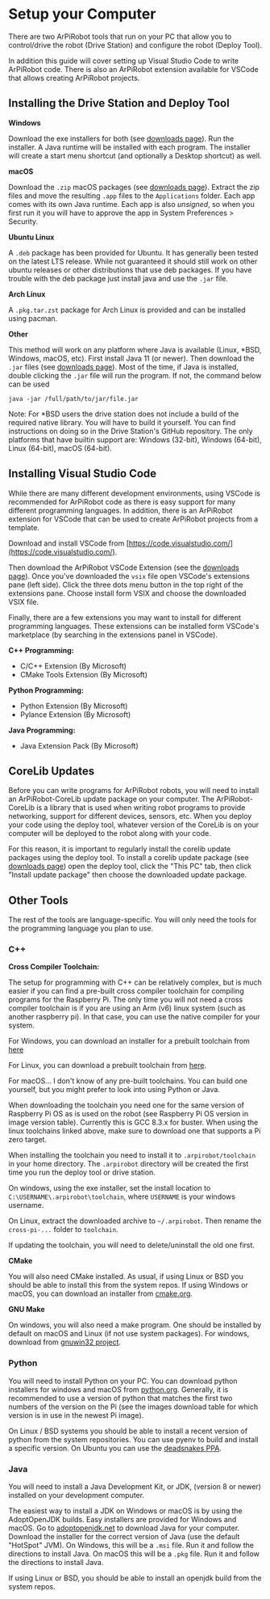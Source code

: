 # Setup your Computer

There are two ArPiRobot tools that run on your PC that allow you to control/drive the robot (Drive Station) and configure the robot (Deploy Tool).

In addition this guide will cover setting up Visual Studio Code to write ArPiRobot code. There is also an ArPiRobot extension available for VSCode that allows creating ArPiRobot projects.


## Installing the Drive Station and Deploy Tool

**Windows**

Download the exe installers for both (see [downloads page](../../downloads/latest.md)). Run the installer. A Java runtime will be installed with each program. The installer will create a start menu shortcut (and optionally a Desktop shortcut) as well.

**macOS**

Download the `.zip` macOS packages (see [downloads page](../../downloads/latest.md)). Extract the zip files and move the resulting `.app` files to the `Applications` folder. Each app comes with its own Java runtime. Each app is also *unsigned*, so when you first run it you will have to approve the app in System Preferences > Security.

**Ubuntu Linux**

A `.deb` package has been provided for Ubuntu. It has generally been tested on the latest LTS release. While not guaranteed it should still work on other ubuntu releases or other distributions that use deb packages. If you have trouble with the deb package just install java and use the `.jar` file.

**Arch Linux**

A `.pkg.tar.zst` package for Arch Linux is provided and can be installed using pacman.

**Other**

This method will work on any platform where Java is available (Linux, *BSD, Windows, macOS, etc). First install Java 11 (or newer). Then download the `.jar` files (see [downloads page](../../downloads/latest.md)). Most of the time, if Java is installed, double clicking the `.jar` file will run the program. If not, the command below can be used

```
java -jar /full/path/to/jar/file.jar
```

Note: For &ast;BSD users the drive station does not include a build of the required native library. You will have to build it yourself. You can find instructions on doing so in the Drive Station's GitHub repository. The only platforms that have builtin support are: Windows (32-bit), Windows (64-bit), Linux (64-bit), macOS (64-bit).


## Installing Visual Studio Code

While there are many different development environments, using VSCode is recommended for ArPiRobot code as there is easy support for many different programming languages. In addition, there is an ArPiRobot extension for VSCode that can be used to create ArPiRobot projects from a template.

Download and install VSCode from [https://code.visualstudio.com/](https://code.visualstudio.com/).

Then download the ArPiRobot VSCode Extension (see the [downloads page](../../downloads/latest.md)). Once you've downloaded the `vsix` file open VSCode's extensions pane (left side). Click the three dots menu button in the top right of the extensions pane. Choose install form VSIX and choose the downloaded VSIX file.

Finally, there are a few extensions you may want to install for different programming languages. These extensions can be installed form VSCode's marketplace (by searching in the extensions panel in VSCode).

**C++ Programming:**

- C/C++ Extension (By Microsoft)
- CMake Tools Extension (By Microsoft)


**Python Programming:**

- Python Extension (By Microsoft)
- Pylance Extension (By Microsoft)

**Java Programming:**

- Java Extension Pack (By Microsoft)


## CoreLib Updates

Before you can write programs for ArPiRobot robots, you will need to install an ArPiRobot-CoreLib update package on your computer. The ArPiRobot-CoreLib is a library that is used when writing robot programs to provide networking, support for different devices, sensors, etc. When you deploy your code using the deploy tool, whatever version of the CoreLib is on your computer will be deployed to the robot along with your code.

For this reason, it is important to regularly install the corelib update packages using the deploy tool. To install a corelib update package (see [downloads page](../../downloads/latest.md)) open the deploy tool, click the "This PC" tab, then click "Install update package" then choose the downloaded update package.


## Other Tools

The rest of the tools are language-specific. You will only need the tools for the programming language you plan to use.

### C++

**Cross Compiler Toolchain:**

The setup for programming with C++ can be relatively complex, but is much easier if you can find a pre-built cross compiler toolchain for compiling programs for the Raspberry Pi. The only time you will not need a cross compiler toolchain is if you are using an Arm (v6) linux system (such as another raspberry pi). In that case, you can use the native compiler for your system.

For Windows, you can download an installer for a prebuilt toolchain from [here](https://gnutoolchains.com/raspberry/)

For Linux, you can download a prebuilt toolchain from [here](https://github.com/abhiTronix/raspberry-pi-cross-compilers).

For macOS... I don't know of any pre-built toolchains. You can build one yourself, but you might prefer to look into using Python or Java.

When downloading the toolchain you need one for the same version of Raspberry Pi OS as is used on the robot (see Raspberry Pi OS version in image version table). Currently this is GCC 8.3.x for buster. When using the linux toolchains linked above, make sure to download one that supports a Pi zero target.

When installing the toolchain you need to install it to `.arpirobot/toolchain` in your home directory. The `.arpirobot` directory will be created the first time you run the deploy tool or drive station.

On windows, using the exe installer, set the install location to `C:\USERNAME\.arpirobot\toolchain`, where `USERNAME` is your windows username.

On Linux, extract the downloaded archive to `~/.arpirobot`. Then rename the `cross-pi-...` folder to `toolchain`.

If updating the toolchain, you will need to delete/uninstall the old one first.

**CMake**

You will also need CMake installed. As usual, if using Linux or BSD you should be able to install this from the system repos. If using Windows or macOS, you can download an installer from [cmake.org](https://cmake.org/).

**GNU Make**

On windows, you will also need a make program. One should be installed by default on macOS and Linux (if not use system packages). For windows, download from [gnuwin32 project](http://gnuwin32.sourceforge.net/packages/make.htm).

### Python

You will need to install Python on your PC. You can download python installers for windows and macOS from [python.org](https://www.python.org/downloads/). Generally, it is recommended to use a version of python that matches the first two numbers of the version on the Pi (see the images download table for which version is in use in the newest Pi image).

On Linux / BSD systems you should be able to install a recent version of python from the system repositories. You can use pyenv to build and install a specific version. On Ubuntu you can use the [deadsnakes PPA](https://launchpad.net/~deadsnakes/+archive/ubuntu/ppa).

### Java

You will need to install a Java Development Kit, or JDK, (version 8 or newer) installed on your development computer. 

The easiest way to install a JDK on Windows or macOS is by using the AdoptOpenJDK builds. Easy installers are provided for Windows and macOS. Go to [adoptopenjdk.net](https://adoptopenjdk.net/) to download Java for your computer. Download the installer for the correct version of Java (use the default "HotSpot" JVM). On Windows, this will be a `.msi` file. Run it and follow the directions to install Java. On macOS this will be a `.pkg` file. Run it and follow the directions to install Java.

If using Linux or BSD, you should be able to install an openjdk build from the system repos.
